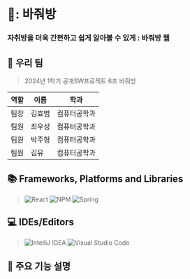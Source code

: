 # 🚗: 바줘방
### 자취방을 더욱 간편하고 쉽게 알아볼 수 있게 : 바줘방 웹
## 💁 우리 팀
> 2024년 1학기 공개SW프로젝트 6조 바줘방
> 
역할|이름|학과
---|---|---|
팀장|김효범|컴퓨터공학과
팀원|최우성|컴퓨터공학과
팀원|박주형|컴퓨터공학과
팀원|김유|컴퓨터공학과

## 📚 Frameworks, Platforms and Libraries
> ![React](https://img.shields.io/badge/react-%2320232a.svg?style=for-the-badge&logo=react&logoColor=%2361DAFB)
> ![NPM](https://img.shields.io/badge/NPM-%23CB3837.svg?style=for-the-badge&logo=npm&logoColor=white)
> ![Spring](https://img.shields.io/badge/spring-%236DB33F.svg?style=for-the-badge&logo=spring&logoColor=white)

## 💻 IDEs/Editors
 > ![IntelliJ IDEA](https://img.shields.io/badge/IntelliJIDEA-000000.svg?style=for-the-badge&logo=intellij-idea&logoColor=white)
 > ![Visual Studio Code](https://img.shields.io/badge/Visual%20Studio%20Code-0078d7.svg?style=for-the-badge&logo=visual-studio-code&logoColor=white)

## 📌 주요 기능 설명
